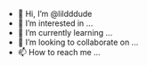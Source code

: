 - 👋 Hi, I’m @lildddude
- 👀 I’m interested in ...
- 🌱 I’m currently learning ...
- 💞️ I’m looking to collaborate on ...
- 📫 How to reach me ...

<!---
lildddude/lildddude is a ✨ special ✨ repository because its `README.md` (this file) appears on your GitHub profile.
You can click the Preview link to take a look at your changes.
--->
